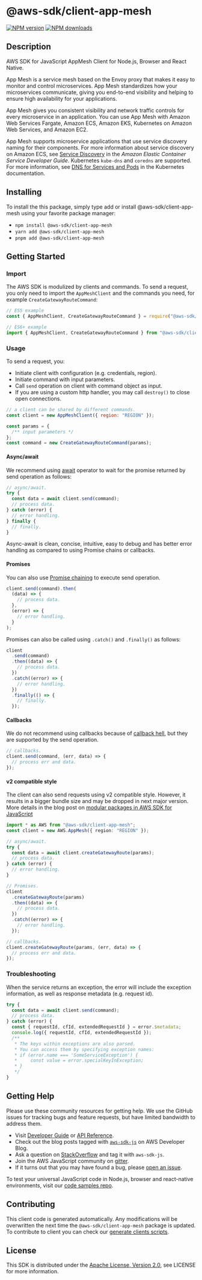 # @aws-sdk/client-app-mesh

[![NPM version](https://img.shields.io/npm/v/@aws-sdk/client-app-mesh/latest.svg)](https://www.npmjs.com/package/@aws-sdk/client-app-mesh)
[![NPM downloads](https://img.shields.io/npm/dm/@aws-sdk/client-app-mesh.svg)](https://www.npmjs.com/package/@aws-sdk/client-app-mesh)

## Description

AWS SDK for JavaScript AppMesh Client for Node.js, Browser and React Native.

<p>App Mesh is a service mesh based on the Envoy proxy that makes it easy to monitor and
control microservices. App Mesh standardizes how your microservices communicate, giving you
end-to-end visibility and helping to ensure high availability for your applications.</p>
<p>App Mesh gives you consistent visibility and network traffic controls for every
microservice in an application. You can use App Mesh with Amazon Web Services Fargate, Amazon ECS, Amazon EKS,
Kubernetes on Amazon Web Services, and Amazon EC2.</p>
<note>
<p>App Mesh supports microservice applications that use service discovery naming for their
components. For more information about service discovery on Amazon ECS, see <a href="https://docs.aws.amazon.com/AmazonECS/latest/developerguide/service-discovery.html">Service Discovery</a> in the <i>Amazon Elastic Container Service Developer Guide</i>. Kubernetes
<code>kube-dns</code> and <code>coredns</code> are supported. For more information,
see <a href="https://kubernetes.io/docs/concepts/services-networking/dns-pod-service/">DNS
for Services and Pods</a> in the Kubernetes documentation.</p>
</note>

## Installing

To install the this package, simply type add or install @aws-sdk/client-app-mesh
using your favorite package manager:

- `npm install @aws-sdk/client-app-mesh`
- `yarn add @aws-sdk/client-app-mesh`
- `pnpm add @aws-sdk/client-app-mesh`

## Getting Started

### Import

The AWS SDK is modulized by clients and commands.
To send a request, you only need to import the `AppMeshClient` and
the commands you need, for example `CreateGatewayRouteCommand`:

```js
// ES5 example
const { AppMeshClient, CreateGatewayRouteCommand } = require("@aws-sdk/client-app-mesh");
```

```ts
// ES6+ example
import { AppMeshClient, CreateGatewayRouteCommand } from "@aws-sdk/client-app-mesh";
```

### Usage

To send a request, you:

- Initiate client with configuration (e.g. credentials, region).
- Initiate command with input parameters.
- Call `send` operation on client with command object as input.
- If you are using a custom http handler, you may call `destroy()` to close open connections.

```js
// a client can be shared by different commands.
const client = new AppMeshClient({ region: "REGION" });

const params = {
  /** input parameters */
};
const command = new CreateGatewayRouteCommand(params);
```

#### Async/await

We recommend using [await](https://developer.mozilla.org/en-US/docs/Web/JavaScript/Reference/Operators/await)
operator to wait for the promise returned by send operation as follows:

```js
// async/await.
try {
  const data = await client.send(command);
  // process data.
} catch (error) {
  // error handling.
} finally {
  // finally.
}
```

Async-await is clean, concise, intuitive, easy to debug and has better error handling
as compared to using Promise chains or callbacks.

#### Promises

You can also use [Promise chaining](https://developer.mozilla.org/en-US/docs/Web/JavaScript/Guide/Using_promises#chaining)
to execute send operation.

```js
client.send(command).then(
  (data) => {
    // process data.
  },
  (error) => {
    // error handling.
  }
);
```

Promises can also be called using `.catch()` and `.finally()` as follows:

```js
client
  .send(command)
  .then((data) => {
    // process data.
  })
  .catch((error) => {
    // error handling.
  })
  .finally(() => {
    // finally.
  });
```

#### Callbacks

We do not recommend using callbacks because of [callback hell](http://callbackhell.com/),
but they are supported by the send operation.

```js
// callbacks.
client.send(command, (err, data) => {
  // process err and data.
});
```

#### v2 compatible style

The client can also send requests using v2 compatible style.
However, it results in a bigger bundle size and may be dropped in next major version. More details in the blog post
on [modular packages in AWS SDK for JavaScript](https://aws.amazon.com/blogs/developer/modular-packages-in-aws-sdk-for-javascript/)

```ts
import * as AWS from "@aws-sdk/client-app-mesh";
const client = new AWS.AppMesh({ region: "REGION" });

// async/await.
try {
  const data = await client.createGatewayRoute(params);
  // process data.
} catch (error) {
  // error handling.
}

// Promises.
client
  .createGatewayRoute(params)
  .then((data) => {
    // process data.
  })
  .catch((error) => {
    // error handling.
  });

// callbacks.
client.createGatewayRoute(params, (err, data) => {
  // process err and data.
});
```

### Troubleshooting

When the service returns an exception, the error will include the exception information,
as well as response metadata (e.g. request id).

```js
try {
  const data = await client.send(command);
  // process data.
} catch (error) {
  const { requestId, cfId, extendedRequestId } = error.$metadata;
  console.log({ requestId, cfId, extendedRequestId });
  /**
   * The keys within exceptions are also parsed.
   * You can access them by specifying exception names:
   * if (error.name === 'SomeServiceException') {
   *     const value = error.specialKeyInException;
   * }
   */
}
```

## Getting Help

Please use these community resources for getting help.
We use the GitHub issues for tracking bugs and feature requests, but have limited bandwidth to address them.

- Visit [Developer Guide](https://docs.aws.amazon.com/sdk-for-javascript/v3/developer-guide/welcome.html)
  or [API Reference](https://docs.aws.amazon.com/AWSJavaScriptSDK/v3/latest/index.html).
- Check out the blog posts tagged with [`aws-sdk-js`](https://aws.amazon.com/blogs/developer/tag/aws-sdk-js/)
  on AWS Developer Blog.
- Ask a question on [StackOverflow](https://stackoverflow.com/questions/tagged/aws-sdk-js) and tag it with `aws-sdk-js`.
- Join the AWS JavaScript community on [gitter](https://gitter.im/aws/aws-sdk-js-v3).
- If it turns out that you may have found a bug, please [open an issue](https://github.com/aws/aws-sdk-js-v3/issues/new/choose).

To test your universal JavaScript code in Node.js, browser and react-native environments,
visit our [code samples repo](https://github.com/aws-samples/aws-sdk-js-tests).

## Contributing

This client code is generated automatically. Any modifications will be overwritten the next time the `@aws-sdk/client-app-mesh` package is updated.
To contribute to client you can check our [generate clients scripts](https://github.com/aws/aws-sdk-js-v3/tree/main/scripts/generate-clients).

## License

This SDK is distributed under the
[Apache License, Version 2.0](http://www.apache.org/licenses/LICENSE-2.0),
see LICENSE for more information.
